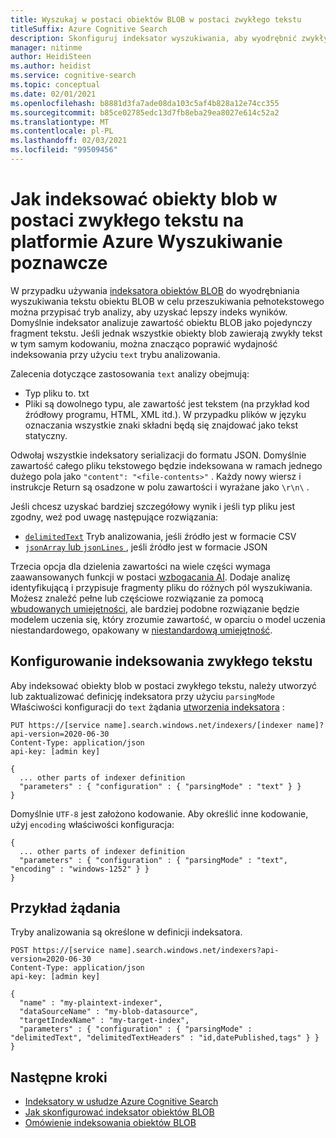 ```yaml
---
title: Wyszukaj w postaci obiektów BLOB w postaci zwykłego tekstu
titleSuffix: Azure Cognitive Search
description: Skonfiguruj indeksator wyszukiwania, aby wyodrębnić zwykły tekst z obiektów blob platformy Azure w celu wyszukiwania pełnotekstowego w usłudze Azure Wyszukiwanie poznawcze.
manager: nitinme
author: HeidiSteen
ms.author: heidist
ms.service: cognitive-search
ms.topic: conceptual
ms.date: 02/01/2021
ms.openlocfilehash: b8881d3fa7ade08da103c5af4b828a12e74cc355
ms.sourcegitcommit: b85ce02785edc13d7fb8eba29ea8027e614c52a2
ms.translationtype: MT
ms.contentlocale: pl-PL
ms.lasthandoff: 02/03/2021
ms.locfileid: "99509456"
---
```

# <a name="how-to-index-plain-text-blobs-in-azure-cognitive-search"></a>Jak indeksować obiekty blob w postaci zwykłego tekstu na platformie Azure Wyszukiwanie poznawcze

W przypadku używania [indeksatora obiektów BLOB](search-howto-indexing-azure-blob-storage.md) do wyodrębniania wyszukiwania tekstu obiektu BLOB w celu przeszukiwania pełnotekstowego można przypisać tryb analizy, aby uzyskać lepszy indeks wyników. Domyślnie indeksator analizuje zawartość obiektu BLOB jako pojedynczy fragment tekstu. Jeśli jednak wszystkie obiekty blob zawierają zwykły tekst w tym samym kodowaniu, można znacząco poprawić wydajność indeksowania przy użyciu `text` trybu analizowania.

Zalecenia dotyczące zastosowania `text` analizy obejmują:

+ Typ pliku to. txt
+ Pliki są dowolnego typu, ale zawartość jest tekstem (na przykład kod źródłowy programu, HTML, XML itd.). W przypadku plików w języku oznaczania wszystkie znaki składni będą się znajdować jako tekst statyczny.

Odwołaj wszystkie indeksatory serializacji do formatu JSON. Domyślnie zawartość całego pliku tekstowego będzie indeksowana w ramach jednego dużego pola jako `"content": "<file-contents>"` . Każdy nowy wiersz i instrukcje Return są osadzone w polu zawartości i wyrażane jako `\r\n\` .

Jeśli chcesz uzyskać bardziej szczegółowy wynik i jeśli typ pliku jest zgodny, weź pod uwagę następujące rozwiązania:

+ [`delimitedText`](search-howto-index-csv-blobs.md) Tryb analizowania, jeśli źródło jest w formacie CSV
+ [ `jsonArray` lub `jsonLines` ](search-howto-index-json-blobs.md), jeśli źródło jest w formacie JSON

Trzecia opcja dla dzielenia zawartości na wiele części wymaga zaawansowanych funkcji w postaci [wzbogacania AI](cognitive-search-concept-intro.md). Dodaje analizę identyfikującą i przypisuje fragmenty pliku do różnych pól wyszukiwania. Możesz znaleźć pełne lub częściowe rozwiązanie za pomocą [wbudowanych umiejętności](cognitive-search-predefined-skills.md), ale bardziej podobne rozwiązanie będzie modelem uczenia się, który zrozumie zawartość, w oparciu o model uczenia niestandardowego, opakowany w [niestandardową umiejętność](cognitive-search-custom-skill-interface.md).

## <a name="set-up-plain-text-indexing"></a>Konfigurowanie indeksowania zwykłego tekstu

Aby indeksować obiekty blob w postaci zwykłego tekstu, należy utworzyć lub zaktualizować definicję indeksatora przy użyciu `parsingMode` Właściwości konfiguracji do `text` żądania [utworzenia indeksatora](/rest/api/searchservice/create-indexer) :

```http
PUT https://[service name].search.windows.net/indexers/[indexer name]?api-version=2020-06-30
Content-Type: application/json
api-key: [admin key]

{
  ... other parts of indexer definition
  "parameters" : { "configuration" : { "parsingMode" : "text" } }
}
```

Domyślnie `UTF-8` jest założono kodowanie. Aby określić inne kodowanie, użyj `encoding` właściwości konfiguracja: 

```http
{
  ... other parts of indexer definition
  "parameters" : { "configuration" : { "parsingMode" : "text", "encoding" : "windows-1252" } }
}
```

## <a name="request-example"></a>Przykład żądania

Tryby analizowania są określone w definicji indeksatora.

```http
POST https://[service name].search.windows.net/indexers?api-version=2020-06-30
Content-Type: application/json
api-key: [admin key]

{
  "name" : "my-plaintext-indexer",
  "dataSourceName" : "my-blob-datasource",
  "targetIndexName" : "my-target-index",
  "parameters" : { "configuration" : { "parsingMode" : "delimitedText", "delimitedTextHeaders" : "id,datePublished,tags" } }
}
```

## <a name="next-steps"></a>Następne kroki

+ [Indeksatory w usłudze Azure Cognitive Search](search-indexer-overview.md)
+ [Jak skonfigurować indeksator obiektów BLOB](search-howto-indexing-azure-blob-storage.md)
+ [Omówienie indeksowania obiektów BLOB](search-blob-storage-integration.md)